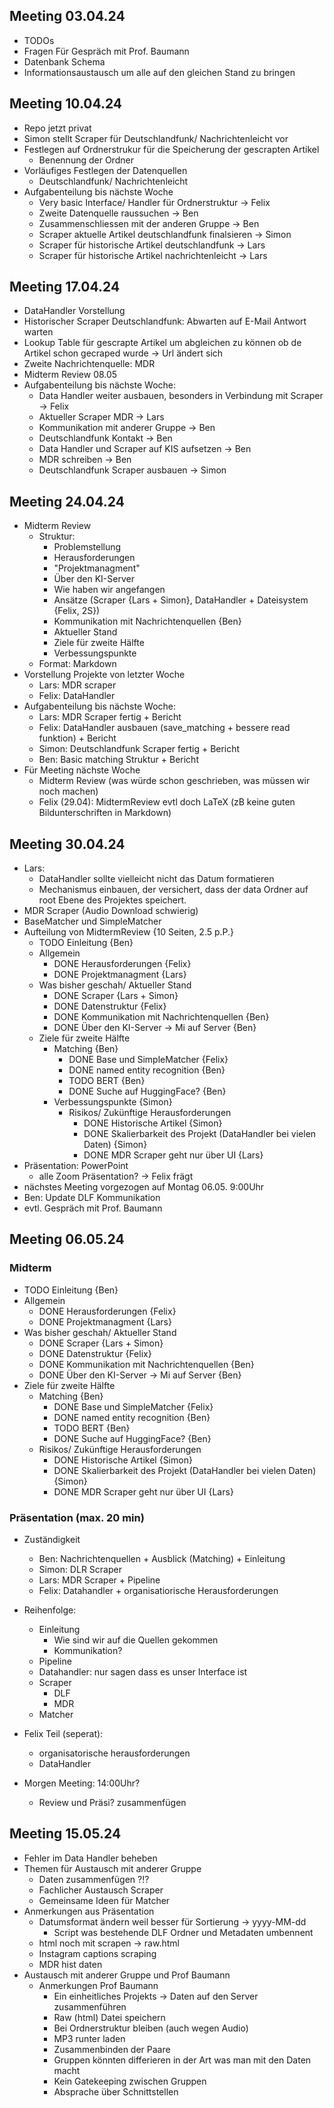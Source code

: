 ## Meeting 03.04.24

- TODOs
- Fragen Für Gespräch mit Prof. Baumann
- Datenbank Schema
- Informationsaustausch um alle auf den gleichen Stand zu bringen


## Meeting 10.04.24

- Repo jetzt privat
- Simon stellt Scraper für Deutschlandfunk/ Nachrichtenleicht vor
- Festlegen auf Ordnerstrukur für die Speicherung der gescrapten Artikel
    + Benennung der Ordner
- Vorläufiges Festlegen der Datenquellen
    + Deutschlandfunk/ Nachrichtenleicht
- Aufgabenteilung bis nächste Woche
    + Very basic Interface/ Handler für Ordnerstruktur -> Felix
    + Zweite Datenquelle raussuchen -> Ben
    + Zusammenschliessen mit der anderen Gruppe -> Ben
    + Scraper aktuelle Artikel deutschlandfunk finalsieren -> Simon
    + Scraper für historische Artikel deutschlandfunk -> Lars
    + Scraper für historische Artikel nachrichtenleicht -> Lars

## Meeting 17.04.24

- DataHandler Vorstellung
- Historischer Scraper Deutschlandfunk: Abwarten auf E-Mail Antwort warten
- Lookup Table für gescrapte Artikel um abgleichen zu können ob de Artikel schon gecraped wurde -> Url ändert sich
- Zweite Nachrichtenquelle: MDR
- Midterm Review 08.05
- Aufgabenteilung bis nächste Woche:
    + Data Handler weiter ausbauen, besonders in Verbindung mit Scraper -> Felix
    + Aktueller Scraper MDR -> Lars
    + Kommunikation mit anderer Gruppe -> Ben
    + Deutschlandfunk Kontakt -> Ben
    + Data Handler und Scraper auf KIS aufsetzen -> Ben
    + MDR schreiben -> Ben
    + Deutschlandfunk Scraper ausbauen -> Simon

## Meeting 24.04.24

- Midterm Review
    - Struktur:
        - Problemstellung
        - Herausforderungen
        - "Projektmanagment"
        - Über den KI-Server
        - Wie haben wir angefangen
        - Ansätze (Scraper {Lars + Simon}, DataHandler + Dateisystem {Felix, 2S})
        - Kommunikation mit Nachrichtenquellen {Ben}
        - Aktueller Stand
        - Ziele für zweite Hälfte
        - Verbessungspunkte
    - Format: Markdown
- Vorstellung Projekte von letzter Woche
    - Lars: MDR scraper
    - Felix: DataHandler
- Aufgabenteilung bis nächste Woche:
    - Lars: MDR Scraper fertig + Bericht
    - Felix: DataHandler ausbauen (save_matching + bessere read funktion) + Bericht
    - Simon: Deutschlandfunk Scraper fertig + Bericht
    - Ben: Basic matching Struktur + Bericht
- Für Meeting nächste Woche
    - Midterm Review (was würde schon geschrieben, was müssen wir noch machen)
    - Felix (29.04): MidtermReview evtl doch LaTeX (zB keine guten Bildunterschriften in Markdown)

## Meeting 30.04.24

- Lars: 
    + DataHandler sollte vielleicht nicht das Datum formatieren
    + Mechanismus einbauen, der versichert, dass der data Ordner auf root Ebene des Projektes speichert.
- MDR Scraper (Audio Download schwierig)
- BaseMatcher und SimpleMatcher
- Aufteilung von MidtermReview {10 Seiten, 2.5 p.P.}
    + TODO Einleitung {Ben}
    + Allgemein
        + DONE Herausforderungen {Felix}
        + DONE Projektmanagment {Lars}
    + Was bisher geschah/ Aktueller Stand
        + DONE Scraper {Lars + Simon} 
        + DONE Datenstruktur {Felix} 
        + DONE Kommunikation mit Nachrichtenquellen {Ben}
        + DONE Über den KI-Server -> Mi auf Server {Ben} 
    + Ziele für zweite Hälfte
        + Matching {Ben}
            + DONE Base und SimpleMatcher {Felix}
            + DONE named entity recognition {Ben}
            + TODO BERT {Ben}
            + DONE Suche auf HuggingFace? {Ben}
        + Verbessungspunkte {Simon}
            + Risikos/ Zukünftige Herausforderungen 
                + DONE Historische Artikel {Simon}
                + DONE Skalierbarkeit des Projekt (DataHandler bei vielen Daten) {Simon}
                + DONE MDR Scraper geht nur über UI {Lars}
- Präsentation: PowerPoint
    + alle Zoom Präsentation? -> Felix frägt
- nächstes Meeting vorgezogen auf Montag 06.05. 9:00Uhr
- Ben: Update DLF Kommunikation 
- evtl. Gespräch mit Prof. Baumann

## Meeting 06.05.24

### Midterm
+ TODO Einleitung {Ben}
+ Allgemein
    + DONE Herausforderungen {Felix}
    + DONE Projektmanagment {Lars}
+ Was bisher geschah/ Aktueller Stand
    + DONE Scraper {Lars + Simon} 
    + DONE Datenstruktur {Felix} 
    + DONE Kommunikation mit Nachrichtenquellen {Ben}
    + DONE Über den KI-Server -> Mi auf Server {Ben} 
+ Ziele für zweite Hälfte
    + Matching {Ben}
        + DONE Base und SimpleMatcher {Felix}
        + DONE named entity recognition {Ben}
        + TODO BERT {Ben}
        + DONE Suche auf HuggingFace? {Ben}
    + Risikos/ Zukünftige Herausforderungen 
        + DONE Historische Artikel {Simon}
        + DONE Skalierbarkeit des Projekt (DataHandler bei vielen Daten) {Simon}
        + DONE MDR Scraper geht nur über UI {Lars}

### Präsentation (max. 20 min)
- Zuständigkeit
    + Ben: Nachrichtenquellen + Ausblick (Matching) + Einleitung
    + Simon: DLR Scraper
    + Lars: MDR Scraper + Pipeline
    + Felix: Datahandler + organisatiorische Herausforderungen

- Reihenfolge:
    + Einleitung
        + Wie sind wir auf die Quellen gekommen
        + Kommunikation?
    + Pipeline
    + Datahandler: nur sagen dass es unser Interface ist
    + Scraper
        + DLF
        + MDR
    + Matcher
 
- Felix Teil (seperat):
    + organisatorische herausforderungen
    + DataHandler

- Morgen Meeting: 14:00Uhr?
    + Review und Präsi? zusammenfügen

## Meeting 15.05.24
- Fehler im Data Handler beheben 
- Themen für Austausch mit anderer Gruppe
    - Daten zusammenfügen ?!?
    - Fachlicher Austausch Scraper
    - Gemeinsame Ideen für Matcher
- Anmerkungen aus Präsentation
    - Datumsformat ändern weil besser für Sortierung -> yyyy-MM-dd
        - Script was bestehende DLF Ordner und Metadaten umbennent 
    - html noch mit scrapen -> raw.html
    - Instagram captions scraping
    - MDR hist daten
- Austausch mit anderer Gruppe und Prof Baumann
    - Anmerkungen Prof Baumann
        - Ein einheitliches Projekts -> Daten auf den Server zusammenführen
        - Raw (html) Datei speichern
        - Bei Ordnerstruktur bleiben (auch wegen Audio)
        - MP3 runter laden
        - Zusammenbinden der Paare
        - Gruppen könnten differieren in der Art was man mit den Daten macht
        - Kein Gatekeeping zwischen Gruppen
        - Absprache über Schnittstellen


